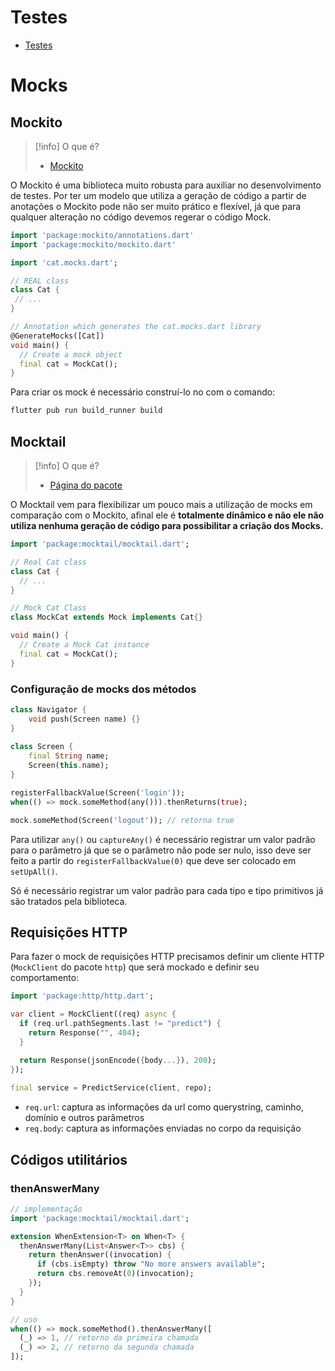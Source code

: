 # Testes

- [Testes](https://docs.flutter.dev/testing/overview)

# Mocks

## Mockito

> [!info] O que é?
> - [Mockito](https://pub.dev/packages/mockito)

O Mockito é uma biblioteca muito robusta para auxiliar no desenvolvimento de testes. Por ter um modelo que utiliza a geração de código a partir de anotações o Mockito pode não ser muito prático e flexível, já que para qualquer alteração no código devemos regerar o código Mock.

```dart
import 'package:mockito/annotations.dart'
import 'package:mockito/mockito.dart'

import 'cat.mocks.dart';

// REAL class
class Cat {
 // ...
}

// Annotation which generates the cat.mocks.dart library
@GenerateMocks([Cat])
void main() {
  // Create a mock object
  final cat = MockCat();
}
```

Para criar os mock é necessário construí-lo no com o comando:

```ps1
flutter pub run build_runner build
```


## Mocktail

> [!info] O que é?
> - [Página do pacote](https://pub.dev/packages/mocktail)

O Mocktail vem para flexibilizar um pouco mais a utilização de mocks em comparação com o Mockito, afinal ele é **totalmente dinâmico e não ele não utiliza nenhuma geração de código para possibilitar a criação dos Mocks.**

```dart
import 'package:mocktail/mocktail.dart';

// Real Cat class
class Cat {
  // ...
}

// Mock Cat Class
class MockCat extends Mock implements Cat{}

void main() {
  // Create a Mock Cat instance
  final cat = MockCat();
}
```

### Configuração de mocks dos métodos

```dart
class Navigator {  
	void push(Screen name) {}  
}  
  
class Screen {  
	final String name;  
	Screen(this.name);  
}

registerFallbackValue(Screen('login'));
when(() => mock.someMethod(any())).thenReturns(true);

mock.someMethod(Screen('logout')); // retorna true
```

Para utilizar `any()` ou `captureAny()` é necessário registrar um valor padrão para o parâmetro já que se o parâmetro não pode ser nulo, isso deve ser feito a partir do `registerFallbackValue(0)` que deve ser colocado em `setUpAll()`.

Só é necessário registrar um valor padrão para cada tipo e tipo primitivos já são tratados pela biblioteca.
## Requisições HTTP

Para fazer o mock de requisições HTTP precisamos definir um cliente HTTP (`MockClient` do pacote `http`) que será mockado e definir seu comportamento:

```dart
import 'package:http/http.dart';

var client = MockClient((req) async {
  if (req.url.pathSegments.last != "predict") {
	return Response("", 404);
  }

  return Response(jsonEncode({body...}), 200);
});
    
final service = PredictService(client, repo);
```

- `req.url`: captura as informações da url como querystring, caminho, domínio e outros parâmetros
- `req.body`: captura as informações enviadas no corpo da requisição

## Códigos utilitários

### thenAnswerMany

```dart
// implementação
import 'package:mocktail/mocktail.dart';

extension WhenExtension<T> on When<T> {
  thenAnswerMany(List<Answer<T>> cbs) {
    return thenAnswer((invocation) {
      if (cbs.isEmpty) throw "No more answers available";
      return cbs.removeAt(0)(invocation);
    });
  }
}

// uso
when(() => mock.someMethod().thenAnswerMany([
  (_) => 1, // retorno da primeira chamada
  (_) => 2, // retorno da segunda chamada
]);
```